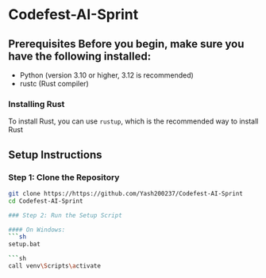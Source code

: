 # Codefest-AI-Sprint

## Prerequisites Before you begin, make sure you have the following installed: 
- Python (version 3.10 or higher, 3.12 is recommended) 
- rustc (Rust compiler) 
### Installing Rust 
To install Rust, you can use `rustup`, which is the recommended way to install Rust
## Setup Instructions 
### Step 1: Clone the Repository 
```sh 
git clone https://https://github.com/Yash200237/Codefest-AI-Sprint 
cd Codefest-AI-Sprint

### Step 2: Run the Setup Script

#### On Windows:
```sh
setup.bat

```sh
call venv\Scripts\activate


